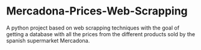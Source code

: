 # Mercadona-Prices-Web-Scrapping
A python project based on web scrapping techniques with the goal of getting a database with all the prices from the different products sold by the spanish supermarket Mercadona.
